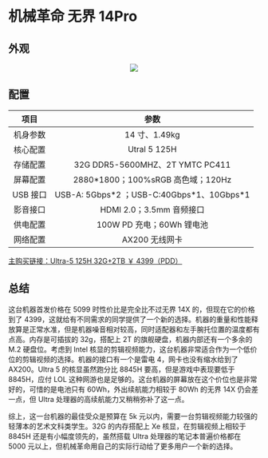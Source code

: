 # 机械革命 无界 14Pro

## 外观

<div style="margin: 0 auto; text-align: center; width: 50%"><img src="./assets/机械革命无界14Pro.jpg" /></div>

## 配置

|   项目   |                     参数                     |
| :------: | :------------------------------------------: |
| 机身参数 |                14 寸、1.49kg                 |
| 核心配置 |                 Utral 5 125H                 |
| 存储配置 |       32G DDR5-5600MHZ、2T YMTC PC411        |
| 屏幕配置 |      2880\*1800；100%sRGB 高色域；120Hz      |
| USB 接口 | USB-A: 5Gbps\*2 ；USB-C:40Gbps\*1、10Gbps\*1 |
| 影音接口 |           HDMI 2.0；3.5mm 音频接口           |
| 供电配置 |          100W PD 充电；60Wh 锂电池           |
| 网络配置 |                AX200 无线网卡                |

[主购买链接：Ultra-5 125H 32G+2TB ￥ 4399（PDD）](https://mobile.yangkeduo.com/goods.html?ps=h4QdW1tfJf)

## 总结

这台机器首发价格在 5099 时性价比是完全比不过无界 14X 的，但现在它的价格到了 4399，这就给有不同需求的同学提供了一个新的选择。机器的重量和性能释放算是正常水准，但是机器噪音相对较高，同时适配器和左手腕托位置的温度都有点高。内存是可插拔的 32g，搭配上 2T 的旗舰硬盘，机器内部还有一个多余的 M.2 硬盘位。考虑到 Intel 核显的剪辑视频能力，这台机器非常适合作为一个低价位的剪辑视频的选择。机器的接口有一个是雷电 4，网卡也没有缩水给到了 AX200。Ultra 5 的核显虽然跑分比 8845H 要高，但是游戏中表现要低于 8845H，应付 LOL 这种网游也是足够的。这台机器的屏幕放在这个价位也是非常好的，可惜的是电池只有 60Wh，外出续航能力相较于 80Wh 的无界 14X 仍会差一点，但 Ultra 处理器的高续航能力又稍稍弥补了这一点。

综上，这一台机器的最佳受众是预算在 5k 元以内，需要一台剪辑视频能力较强的轻薄本的艺术文科类学生。32G 的内存搭配上 Xe 核显，在剪辑视频上相较于 8845H 还是有小幅度领先的，虽然搭载 Ultra 处理器的笔记本普遍价格都在 5000 元以上，但机械革命用自己的实际行动给了更多用户一个新的选择。
